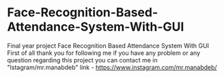 # Face-Recognition-Based-Attendance-System-With-GUI
Final year project Face Recognition Based Attendance System With GUI 
First of all thank you for following me 
if you have any problem or any question regarding this project you can contact me in "Istagram/mr.manabdeb" link - https://www.instagram.com/mr.manabdeb/
